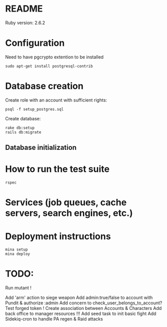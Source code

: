 # README

Ruby version: 2.6.2

# Configuration
Need to have pgcrypto extention to be installed
```
sudo apt-get install postgresql-contrib
```

# Database creation

Create role with an account with sufficient rights:
```
psql -f setup_postgres.sql
```

Create database:
```
rake db:setup
rails db:migrate
```

## Database initialization

# How to run the test suite

```
rspec
```

# Services (job queues, cache servers, search engines, etc.)

# Deployment instructions

```
mina setup
mina deploy
```

# TODO:
Run mutant !

Add 'arm' action to siege weapon
Add admin:true/false to account with Pundit & authorize :admin
Add concern to check_user_belongs_to_account?
Test forged token !
Create association between Accounts & Characters
Add back office to manager resources !!!
Add seed task to init basic fight
Add Sidekiq-cron to handle PA regen & Raid attacks
